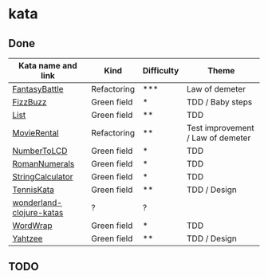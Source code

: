 # kata

## Done

|  Kata name and link | Kind | Difficulty | Theme | 
| --- | --- | --- | --- |
| [FantasyBattle](https://github.com/Neppord/FantasyBattle-Refactoring-Kata) | Refactoring | *** | Law of demeter | 
| [FizzBuzz](https://codingdojo.org/kata/FizzBuzz/) | Green field | * | TDD / Baby steps |
| [List](http://codekata.com/kata/kata21-simple-lists/) | Green field | ** | TDD |
| [MovieRental](https://gitlab.com/azae/craft/movie-rental) | Refactoring | ** | Test improvement / Law of demeter |
| [NumberToLCD](https://codingdojo.org/kata/NumberToLCD/) | Green field | * | TDD |
| [RomanNumerals](https://codingdojo.org/kata/RomanNumerals/) | Green field | * | TDD |
| [StringCalculator](https://codingdojo.org/kata/StringCalculator/) | Green field | * | TDD |
| [TennisKata](https://codingdojo.org/kata/Tennis/) | Green field | ** | TDD / Design |
| [wonderland-clojure-katas](https://github.com/gigasquid/wonderland-clojure-katas) | ? | ? | |
| [WordWrap](https://codingdojo.org/kata/WordWrap/) | Green field | * | TDD |
| [Yahtzee](https://codingdojo.org/kata/Yahtzee/) | Green field | ** | TDD / Design |

## TODO

